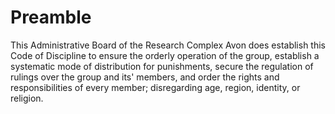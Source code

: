 # Preamble
This Administrative Board of the Research Complex Avon does establish this Code of Discipline to ensure the orderly operation of the group, establish a systematic mode of distribution for punishments, secure the regulation of rulings over the group and its' members, and order the rights and responsibilities of every member; disregarding age, region, identity, or religion.
